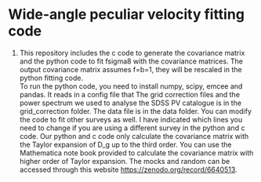 # Wide-angle peculiar velocity fitting code
1. This repository includes the c code to generate the covariance matrix and the python code to fit fsigma8 with the covariance matrices. The output covariance matrix assumes f=b=1, they will be rescaled in the python fitting code. <br />
To run the python code, you need to install numpy, scipy, emcee and pandas. It reads in a config file that 
The grid correction files and the power spectrum we used to analyse the SDSS PV catalogue is in the grid_correction folder. The data file is in the data folder. 
You can modify the code to fit other surveys as well. I have indicated which lines you need to change if you are using a different survey in the python and c code. 
Our python and c code only calculate the covariance matrix with the Taylor expansion of D_g up to the third order. You can use the Mathematica note book provided to calculate the covariance matrix with higher order of Taylor expansion. 
The mocks and random can be accessed through this website https://zenodo.org/record/6640513. 

